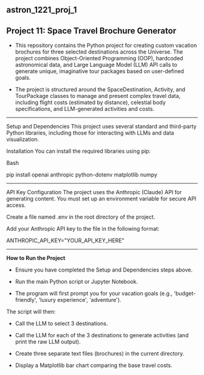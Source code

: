 astron_1221_proj_1
---
**Project 11: Space Travel Brochure Generator**
---

- This repository contains the Python project for creating custom vacation brochures for three selected destinations across the Universe. The project combines Object-Oriented Programming (OOP), hardcoded astronomical data, and Large Language Model (LLM) API calls to generate unique, imaginative tour packages based on user-defined goals.

- The project is structured around the SpaceDestination, Activity, and TourPackage classes to manage and present complex travel data, including flight costs (estimated by distance), celestial body specifications, and LLM-generated activities and costs.

---

Setup and Dependencies
This project uses several standard and third-party Python libraries, including those for interacting with LLMs and data visualization.

Installation
You can install the required libraries using pip:

Bash

pip install openai anthropic python-dotenv matplotlib numpy

---

API Key Configuration
The project uses the Anthropic (Claude) API for generating content. You must set up an environment variable for secure API access.

Create a file named .env in the root directory of the project.

Add your Anthropic API key to the file in the following format:

ANTHROPIC_API_KEY="YOUR_API_KEY_HERE"

---

**How to Run the Project**
- Ensure you have completed the Setup and Dependencies steps above.

- Run the main Python script or Jupyter Notebook.

- The program will first prompt you for your vacation goals (e.g., 'budget-friendly', 'luxury experience', 'adventure').

The script will then:

- Call the LLM to select 3 destinations.

- Call the LLM for each of the 3 destinations to generate activities (and print the raw LLM output).

- Create three separate text files (brochures) in the current directory.

- Display a Matplotlib bar chart comparing the base travel costs.



